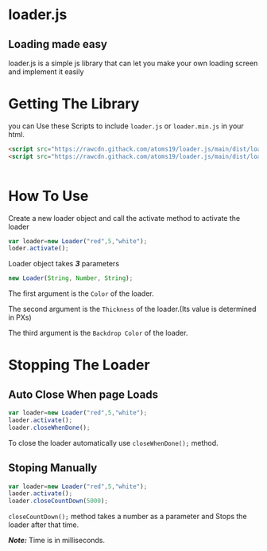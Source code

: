 # loader.js
## Loading made easy

loader.js is a simple js library that can let you make your own loading screen and implement it easily

# Getting The Library

you can Use these Scripts to include `loader.js` or `loader.min.js` in your html.

```html
<script src="https://rawcdn.githack.com/atoms19/loader.js/main/dist/loader.js"></script>
<script src="https://rawcdn.githack.com/atoms19/loader.js/main/dist/loader.min.js"></script>
  
```

# How To Use

Create a new loader object and call the activate method to activate the loader

```javascript
var loader=new Loader("red",5,"white");
loder.activate(); 
```
Loader object takes ***3*** parameters 
```javascript
new Loader(String, Number, String);
```
The first argument is the `Color` of the loader.

The second argument is the `Thickness` of the loader.(Its value is determined in PXs)

The third argument is the `Backdrop Color` of the loader.

# Stopping The Loader

## Auto Close When page Loads
```javascript
var loader=new Loader("red",5,"white");
laoder.activate();
loader.closeWhenDone();
```
To close the loader automatically use `closeWhenDone();` method.

## Stoping Manually

```javascript
var loader=new Loader("red",5,"white");
laoder.activate();
loader.closeCountDown(5000);
```
`closeCountDown();` method takes a number as a parameter and Stops the loader after that time.

***Note:*** Time is in milliseconds.
